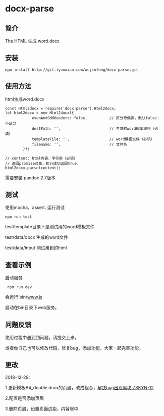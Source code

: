 # docx-parse

## 简介


The HTML 生成 word.docx


## 安装


```
npm install http://git.iyunxiao.com/wujinfeng/docx-parse.git
```

## 使用方法

html生成word.docx

```
const Html2docx = require('docx-parse').Html2docx;
let html2docx = new Html2docx({
            evenAndOddHeaders: false,          // 区分奇偶页，默认false：不区分
            destPath: '',                      // 生成的word输出路径（必填）
            templateFile: '',                  // word模板文件（必填）
            filename: '',                      // 文件名
        });

// content: html内容，字符串（必填）
// 返回promise对象，执行成功返回true.
html2docx.parse(content);

```

需要安装 pandoc 2.7版本.

## 测试


使用mocha，assert. 运行测试
 ```
 npm run test
 ```

test/template目录下是测试用的word模板文件

test/data/docx 生成的word文件

test/data/input 测试用到的html

## 查看示例


启动服务

 ```
  npm run dev
 ```

会运行 bin/www.js

启动在bin目录下web服务。


## 问题反馈

使用过程中遇到到问题，请提交上来。

或者你自己也可以修改代码，修复bug，添加功能，大家一起完善功能。


## 更改

2018-12-28:

1.更新模板B4_double.docx的页眉，改成组合，[解决bug出现黑块 ZSKYN-12](http://jira.iyunxiao.com/projects/ZSKYN/issues/ZSKYN-12?filter=allopenissues)

2.配置是否添加页眉

3.删除页眉，设置页面边距，内容居中
